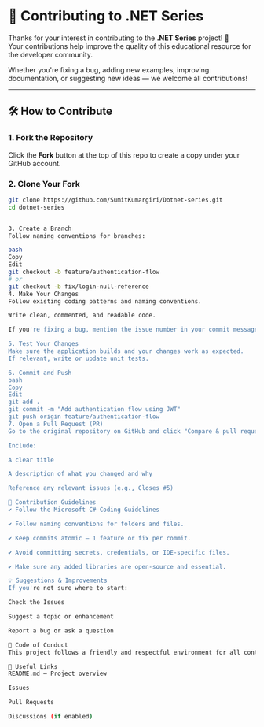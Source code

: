 # 🤝 Contributing to .NET Series

Thanks for your interest in contributing to the **.NET Series** project! 🚀  
Your contributions help improve the quality of this educational resource for the developer community.

Whether you're fixing a bug, adding new examples, improving documentation, or suggesting new ideas — we welcome all contributions!

---

## 🛠️ How to Contribute

### 1. Fork the Repository

Click the **Fork** button at the top of this repo to create a copy under your GitHub account.

### 2. Clone Your Fork

```bash
git clone https://github.com/SumitKumargiri/Dotnet-series.git
cd dotnet-series


3. Create a Branch
Follow naming conventions for branches:

bash
Copy
Edit
git checkout -b feature/authentication-flow
# or
git checkout -b fix/login-null-reference
4. Make Your Changes
Follow existing coding patterns and naming conventions.

Write clean, commented, and readable code.

If you're fixing a bug, mention the issue number in your commit message.

5. Test Your Changes
Make sure the application builds and your changes work as expected.
If relevant, write or update unit tests.

6. Commit and Push
bash
Copy
Edit
git add .
git commit -m "Add authentication flow using JWT"
git push origin feature/authentication-flow
7. Open a Pull Request (PR)
Go to the original repository on GitHub and click "Compare & pull request".

Include:

A clear title

A description of what you changed and why

Reference any relevant issues (e.g., Closes #5)

📌 Contribution Guidelines
✔️ Follow the Microsoft C# Coding Guidelines

✔️ Follow naming conventions for folders and files.

✔️ Keep commits atomic — 1 feature or fix per commit.

✔️ Avoid committing secrets, credentials, or IDE-specific files.

✔️ Make sure any added libraries are open-source and essential.

💡 Suggestions & Improvements
If you're not sure where to start:

Check the Issues

Suggest a topic or enhancement

Report a bug or ask a question

🙏 Code of Conduct
This project follows a friendly and respectful environment for all contributors. Please read our Code of Conduct before participating.

🔗 Useful Links
README.md – Project overview

Issues

Pull Requests

Discussions (if enabled)
